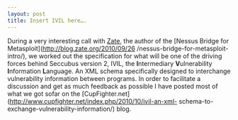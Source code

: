 ```yaml
---
layout: post
title: Insert IVIL here….
---
```

During a very interesting call with [Zate](http://twitter.com/zate), the
author of the [Nessus Bridge for Metasploit](http://blog.zate.org/2010/09/26
/nessus-bridge-for-metasploit-intro/), we worked out the specification for
what will be one of the driving forces behind Seccubus version 2, IVIL, the
**I**ntermediary **V**ulnerability **I**nformation **L**anguage. An XML schema
specifically designed to interchange vulnerability information between
programs. In order to facilitate a discussion and get as much feedback as
possible I have posted most of what we got sofar on the
[CupFighter.net](http://www.cupfighter.net/index.php/2010/10/ivil-an-xml-
schema-to-exchange-vulnerability-information/) blog.

